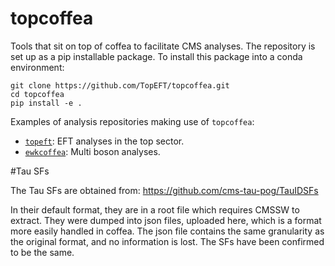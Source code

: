 # topcoffea

Tools that sit on top of coffea to facilitate CMS analyses. The repository is set up as a pip installable package. To install this package into a conda environment: 
```
git clone https://github.com/TopEFT/topcoffea.git
cd topcoffea
pip install -e .
```



Examples of analysis repositories making use of `topcoffea`:
* [`topeft`](https://github.com/TopEFT/topeft): EFT analyses in the top sector. 
* [`ewkcoffea`](): Multi boson analyses. 


#Tau SFs

The Tau SFs are obtained from: https://github.com/cms-tau-pog/TauIDSFs

In their default format, they are in a root file which requires CMSSW to extract. They were dumped into json files, uploaded here, which is a format more easily handled in coffea. The json file contains the same granularity as the original format, and no information is lost. The SFs have been confirmed to be the same.